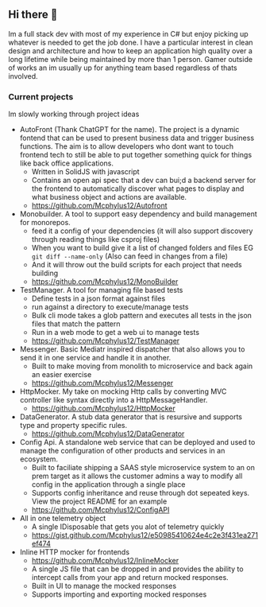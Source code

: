 ## Hi there 👋 

Im a full stack dev with most of my experience in C# but enjoy picking up whatever is needed to get the job done.
I have a particular interest in clean design and architecture and how to keep an application high quality over a long lifetime while being maintained by more than 1 person.
Gamer outside of works an im usually up for anything team based regardless of thats involved.


### Current projects
Im slowly working through project ideas
- AutoFront (Thank ChatGPT for the name). The project is a dynamic fontend that can be used to present business data and trigger business functions. The aim is to allow developers who dont want to touch frontend tech to still be able to put together something quick for things like back office applications.
    - Written in SolidJS with javascript
    - Contains an open api spec that a dev can bui;d a backend server for the frontend to automatically discover what pages to display and what business object and actions are available.
    - https://github.com/Mcphylus12/Autofront
- Monobuilder. A tool to support easy dependency and build management for monorepos.
    - feed it a config of your dependencies (it will also support discovery through reading things like csproj files)
    - When you want to build give it a list of changed folders and files EG `git diff --name-only` (Also can feed in changes from a file)
    - And it will throw out the build scripts for each project that needs building
    - https://github.com/Mcphylus12/MonoBuilder
- TestManager. A tool for managing file based tests
    - Define tests in a json format against files
    - run against a directory to execute/manage tests
    - Bulk cli mode takes a glob pattern and executes all tests in the json files that match the pattern
    - Run in a web mode to get a web ui to manage tests
    - https://github.com/Mcphylus12/TestManager
- Messenger. Basic Mediatr inspired dispatcher that also allows you to send it in one service and handle it in another.
    - Built to make moving from monolith to microservice and back again an easier exercise
    - https://github.com/Mcphylus12/Messenger
- HttpMocker. My take on mocking Http calls by converting MVC controller like syntax directly into a HttpMessageHandler.
    -  https://github.com/Mcphylus12/HttpMocker
- DataGenerator. A stub data generator that is resursive and supports type and property specific rules.
    -  https://github.com/Mcphylus12/DataGenerator
- Config Api. A standalone web service that can be deployed and used to manage the configuration of other products and services in an ecosystem.
   - Built to faciliate shipping a SAAS style microservice system to an on prem target as it allows the customer admins a way to modify all config in the application through a single place
   - Supports config inheritance and reuse through dot sepeated keys. View the project README for an example
   - https://github.com/Mcphylus12/ConfigAPI
- All in one telemetry object
   - A single IDisposable that gets you alot of telemetry quickly
   - https://gist.github.com/Mcphylus12/e50985410624e4c2e3f431ea271ef474
- Inline HTTP mocker for frontends
   - https://github.com/Mcphylus12/InlineMocker
   - A single JS file that can be dropped in and provides the ability to intercept calls from your app and return mocked responses.
   - Built in UI to manage the mocked responses
   - Supports importing and exporting mocked responses
